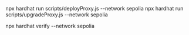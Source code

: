 npx hardhat run scripts/deployProxy.js --network sepolia
npx hardhat run scripts/upgradeProxy.js --network sepolia

npx hardhat verify --network sepolia <ImplementationAddress>